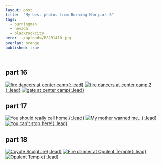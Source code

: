 ```yaml
---
layout: post
title:  "My best photos from Burning Man part 6"
tags:
  - burningman
  - nevada
  - blackrockcity
hero: ../uploads/P8291410.jpg
overlay: orange
published: true

---
```


## part 16
[![fire dancers at center camp](../uploads/P8291410.jpg){:.lead}](../uploads/P8291410.jpg)
[![fire dancers at center camp 2](../uploads/P8291411.jpg){:.lead}](../uploads/P8291411.jpg)
[![gate at center camp](../uploads/P8291414.jpg){:.lead}](../uploads/P8291414.jpg)
## part 17
[![You should really call home.](../uploads/P8301427.jpg){:.lead}](../uploads/P8301427.jpg)
[![My mother warned me...](../uploads/P8301433.jpg){:.lead}](../uploads/P8301433.jpg)
[![You can't stop here!](../uploads/P8301437.jpg){:.lead}](../uploads/P8301437.jpg)
## part 18
[![Coyote Sculpture](../uploads/P8311502.jpg){:.lead}](../uploads/P8311502.jpg)
[![Fire dancer at Opulent Temple](../uploads/P8311519.jpg){:.lead}](../uploads/P8311519.jpg)
[![Opulent Temple](../uploads/P8311522.jpg){:.lead}](../uploads/P8311522.jpg)